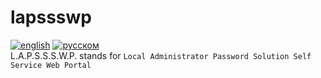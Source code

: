 # lapssswp
[![english](https://img.shields.io/badge/read_in-english-blue.svg)](link=README.md)
[![русском](https://img.shields.io/badge/%D1%87%D0%B8%D1%82%D0%B0%D1%82%D1%8C_%D0%BD%D0%B0-%D1%80%D1%83%D1%81%D1%81%D0%BA%D0%BE%D0%BC-lightblue.svg)](link=README.ru-RU.md)  
L.A.P.S.S.S.W.P. stands for `Local Administrator Password Solution Self Service Web Portal`

